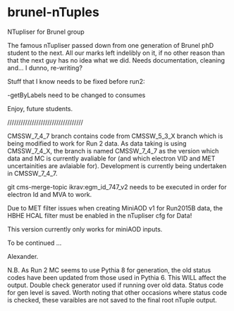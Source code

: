 brunel-nTuples
==============

NTupliser for Brunel group

The famous nTupliser passed down from one generation of Brunel phD student to the next. 
All our marks left indelibly on it, if no other reason than that the next guy has no idea what we did.
Needs documentation, cleaning and... I dunno, re-writing?

Stuff that I know needs to be fixed before run2:

-getByLabels need to be changed to consumes

Enjoy, future students.

//////////////////////////////////


CMSSW_7_4_7 branch contains code from CMSSW_5_3_X branch which is being modified to work for Run 2 data.
As data taking is using CMSSW_7_4_X, the branch is named CMSSW_7_4_7 as the version which data and MC is currently avaliable for (and which electron VID and MET uncertainities are avlaiable for).
Development is currently being undertaken in CMSSW_7_4_7.

git cms-merge-topic ikrav:egm_id_747_v2 needs to be executed in order for electron Id and MVA to work.

Due to MET filter issues when creating MiniAOD v1 for Run2015B data, the HBHE HCAL filter must be enabled in the nTupliser cfg for Data!

This version currently only works for miniAOD inputs.

To be continued ...

Alexander.

N.B. As Run 2 MC seems to use Pythia 8 for generation, the old status codes have been updated from those used in Pythia 6. This WILL affect the output. Double check generator used if running over old data. 
Status code for gen level is saved. Worth noting that other occasions where status code is checked, these varaibles are not saved to the final root nTuple output. 
